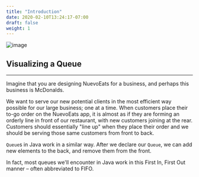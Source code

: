 ```yaml
---
title: "Introduction"
date: 2020-02-10T13:24:17-07:00
draft: false
weight: 1
--- 
```

<!--<link rel="stylesheet" href="../../style.css">-->

![image](../../img/queueIntro.png)

## Visualizing a Queue

<hr>

Imagine that you are designing NuevoEats for a business, and perhaps this business is McDonalds.

We want to serve our new potential clients in the most efficient way possible for our large business; one at a time. When customers place their to-go order on the NuevoEats app, it is almost as if they are forming an orderly line in front of our restaurant, with new customers joining at the rear. Customers should essentially "line up" when they place their order and we should be serving those same customers from front to back.

`Queue`s in Java work in a similar way. After we declare our `Queue`, we can add new elements to the back, and remove them from the front.

In fact, most queues we'll encounter in Java work in this First In, First Out manner – often abbreviated to FIFO.
